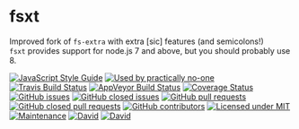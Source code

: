 # fsxt

Improved fork of `fs-extra` with extra [sic] features (and semicolons!)  
`fsxt` provides support for node.js 7 and above, but you should probably use 8.

[![JavaScript Style Guide](https://img.shields.io/badge/code_style-google-brightgreen.svg)](https://google.github.io/styleguide/jsguide.html)
[![Used by practically no-one](https://img.shields.io/badge/downloads-basically_none-brightgreen.svg)](https://github.com/hansen-modules/fsxt)
[![Travis Build Status](https://img.shields.io/travis/hansen-modules/fsxt.svg)](https://travis-ci.org/hansen-modules/fsxt)
[![AppVeyor Build Status](https://ci.appveyor.com/api/projects/status/v5el5nslee17t1mw/branch/master?svg=true)](https://ci.appveyor.com/project/rafa1231518/node-fs-extra/branch/master)
[![Coverage Status](https://coveralls.io/repos/github/hansen-modules/fsxt/badge.svg?branch=master)](https://coveralls.io/github/hansen-modules/fsxt?branch=master)
[![GitHub issues](https://img.shields.io/github/issues/hansen-modules/fsxt.svg)](https://github.com/hansen-modules/fsxt/issues)
[![GitHub closed issues](https://img.shields.io/github/issues-closed/hansen-modules/fsxt.svg)](https://github.com/hansen-modules/fsxt/issues)
[![GitHub pull requests](https://img.shields.io/github/issues-pr/hansen-modules/fsxt.svg)](https://github.com/hansen-modules/fsxt/pulls)
[![GitHub closed pull requests](https://img.shields.io/github/issues-pr-closed/hansen-modules/fsxt.svg)](https://github.com/hansen-modules/fsxt/pulls)
[![GitHub contributors](https://img.shields.io/github/contributors/hansen-modules/fsxt.svg)](https://github.com/hansen-modules/fsxt/graphs/contributors)
[![Licensed under MIT](https://img.shields.io/badge/license-MIT-blue.svg)](https://github.com/hansen-modules/fsxt/blob/master/LICENSE)
[![Maintenance](https://img.shields.io/maintenance/yes/2017.svg)](https://github.com/hansen-modules/fsxt)
[![David](https://img.shields.io/david/hansen-modules/fsxt.svg)](https://david-dm.org/hansen-modules/fsxt)
[![David](https://img.shields.io/david/dev/hansen-modules/fsxt.svg)](https://david-dm.org/hansen-modules/fsx#info=devDependenciest)
